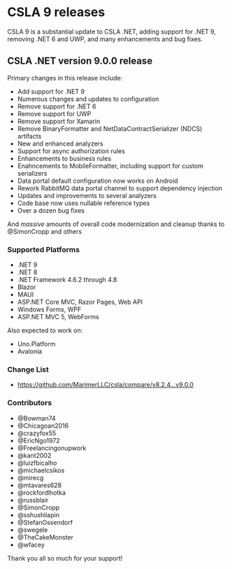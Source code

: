 # CSLA 9 releases

CSLA 9 is a substantial update to CSLA .NET, adding support for .NET 9, removing .NET 6 and UWP, and many enhancements and bug fixes.

## CSLA .NET version 9.0.0 release

Primary changes in this release include:

* Add support for .NET 9
* Numerous changes and updates to configuration
* Remove support for .NET 6
* Remove support for UWP
* Remove support for Xamarin
* Remove BinaryFormatter and NetDataContractSerializer (NDCS) artifacts
* New and enhanced analyzers
* Support for async authorization rules
* Enhancements to business rules
* Enahncements to MobileFormatter, including support for custom serializers
* Data portal default configuration now works on Android
* Rework RabbitMQ data portal channel to support dependency injection
* Updates and improvements to several analyzers
* Code base now uses nullable reference types
* Over a dozen bug fixes

And _massive_ amounts of overall code modernization and cleanup thanks to @SimonCropp and others

### Supported Platforms

* .NET 9
* .NET 8
* .NET Framework 4.6.2 through 4.8
* Blazor
* MAUI
* ASP.NET Core MVC, Razor Pages, Web API
* Windows Forms, WPF
* ASP.NET MVC 5, WebForms

Also expected to work on:

* Uno.Platform
* Avalonia

### Change List

* https://github.com/MarimerLLC/csla/compare/v8.2.4...v9.0.0

### Contributors

* @Bowman74
* @Chicagoan2016
* @crazyfox55
* @EricNgo1972
* @Freelancingonupwork
* @kant2002
* @luizfbicalho
* @michaelcsikos
* @mirecg
* @mtavares628
* @rockfordlhotka
* @russblair
* @SimonCropp
* @sshushliapin
* @StefanOssendorf
* @swegele
* @TheCakeMonster
* @wfacey

Thank you all so much for your support!
